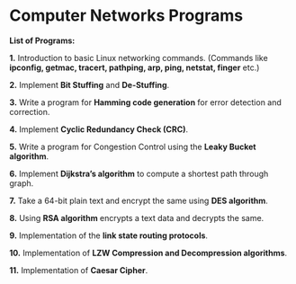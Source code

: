 # Computer Networks Programs

**List of Programs:**

**1.**		Introduction to basic Linux networking commands. (Commands like **ipconfig, getmac, tracert, pathping, arp, ping, netstat, finger** etc.)

**2.**		Implement **Bit Stuffing** and **De-Stuffing**.

**3.**		Write a program for **Hamming code generation** for error detection and correction.
 
**4.**		Implement **Cyclic Redundancy Check (CRC)**.

**5.**		Write a program for Congestion Control using the **Leaky Bucket algorithm**.

**6.**		Implement **Dijkstra’s algorithm** to compute a shortest path through graph.
 
**7.**		Take a 64-bit plain text and encrypt the same using **DES algorithm**.
  
**8.**		Using **RSA algorithm** encrypts a text data and decrypts the same.

**9.**		Implementation of the **link state routing protocols**.

**10.**		Implementation of **LZW Compression and Decompression algorithms**.

**11.**		Implementation of **Caesar Cipher**.

